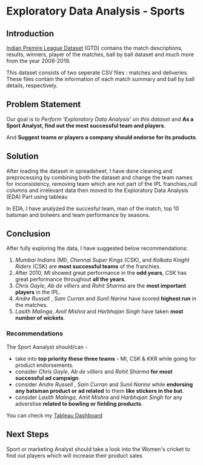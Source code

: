 # Exploratory Data Analysis - Sports

## Introduction

[Indian Premire League Dataset](https://bit.ly/34SRn3b) (GTD) contains the match descriptions, results, winners, player of the matches, ball by ball dataset and much more from the year 2008-2019.

This dataset consists of two seperate CSV files : matches and deliveries. These files contain the information of each match summary and ball by ball details, respectively.

## Problem Statement

Our goal is to _Perform ‘Exploratory Data Analysis’ on this dataset_ and __As a Sport Analyst, find out the most successful team and players__.

And __Suggest teams or players a company should endorse for its products__.

## Solution

After loading the dataset in spreadsheet, I have done cleaning and preprocessing by combining both the dataset and change the team names for inconsistency, removing team which are not part of the IPL franchies,null columns and irrelevant data then moved to the Exploratory Data Analysis (EDA) Part using tableau

In EDA, I have analyzed the succesful team, man of the match, top 10 batsman and bolwers and team performance by seasons.


## Conclusion

After fully exploring the data, I have suggested below recommendations:

1. _Mumbai Indians_ (MI), _Chennai Super Kings_ (CSK), and _Kolkata Knight Riders_ (CSK) are __most successful teams__ of the franchies.
2. After 2010, _MI_ showed great performance in the __odd years__, _CSK_ has great performance throughout __all the years__.
3. _Chris Gayle_, _Ab de villiers_ and _Rohit Sharma_ are the __most important players__ in the IPL.
4. _Andre Russell_ , _Sam Curran_ and _Sunil Narine_ have scored __highest run__ in the matches.
5. _Lasith Malinga_, _Amit Mishra_ and _Harbhajan Singh_ have taken __most number of wickets__. 


### Recommendations
The Sport Aanalyst should/can - 
- take into __top priority these three teams__ - MI, CSK & KKR while going for product endorsements.
- consider _Chris Gayle_, _Ab de villiers_ and _Rohit Sharma_ __for most successful ad campaign__.
-  consider _Andre Russell_ , _Sam Curran_ and _Sunil Narine_ while __endorsing any batsman product or ad related__ to them __like stickers in the bat__.
-  consider _Lasith Malinga_, _Amit Mishra_ and _Harbhajan Singh_ for any adverstise __related to bowling or fielding products__.


You can check my [Tableau Dashboard](https://public.tableau.com/app/profile/ansari.mohammed.ali.nasim/viz/ExploratoryDataAnalysis-Sports_16244468101010/ExploratoryDataAnalysis-Sports)


<!-- You can check my Presentation - [Here](https://docs.google.com/presentation/d/1lFHJKADEmFr5k7nHMkYPuCs6T6EQmXsY1LFQYwqIldM/edit?usp=sharing) -->

## Next Steps

Sport or marketing Analyst should take a look into the Women's cricket to find out players which will increase their product sales
